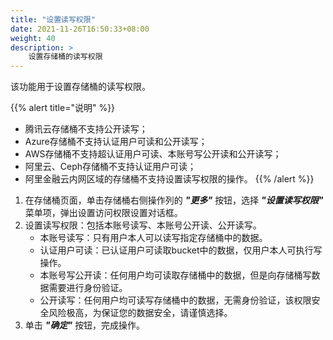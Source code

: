 ```yaml
---
title: "设置读写权限"
date: 2021-11-26T16:50:33+08:00
weight: 40
description: >
    设置存储桶的读写权限
---
```


该功能用于设置存储桶的读写权限。

{{% alert title="说明" %}}
- 腾讯云存储桶不支持公开读写；
- Azure存储桶不支持认证用户可读和公开读写；
- AWS存储桶不支持超认证用户可读、本账号写公开读和公开读写；
- 阿里云、Ceph存储桶不支持认证用户可读；
- 阿里金融云内网区域的存储桶不支持设置读写权限的操作。
{{% /alert %}}

1. 在存储桶页面，单击存储桶右侧操作列的 **_"更多"_** 按钮，选择 **_"设置读写权限"_** 菜单项，弹出设置访问权限设置对话框。
2. 设置读写权限：包括本账号读写、本账号公开读、公开读写。
    - 本账号读写：只有用户本人可以读写指定存储桶中的数据。
    - 认证用户可读：已认证用户可读取bucket中的数据，仅用户本人可执行写操作。
    - 本账号写公开读：任何用户均可读取存储桶中的数据，但是向存储桶写数据需要进行身份验证。
    - 公开读写：任何用户均可读写存储桶中的数据，无需身份验证，该权限安全风险极高，为保证您的数据安全，请谨慎选择。
3. 单击 **_"确定"_** 按钮，完成操作。